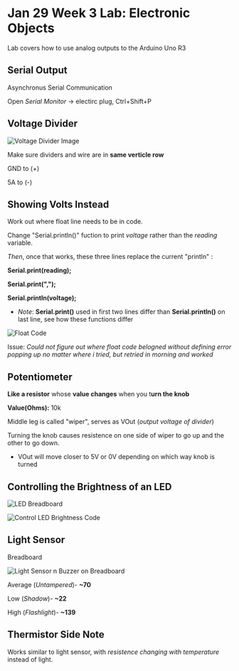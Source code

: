 # Jan 29 Week 3 Lab: Electronic Objects

Lab covers how to use analog outputs to the Arduino Uno R3

## Serial Output

Asynchronus Serial Communication

Open *Serial Monitor* -> electirc plug, Ctrl+Shift+P

## Voltage Divider

![Voltage Divider Image](Images/week%203%20lab%20resistor.jpg)

Make sure dividers and wire are in **same verticle row**

GND to (+)

5A to (-)

## Showing Volts Instead

Work out where float line needs to be in code.

Change "Serial.println()" fuction to print *voltage* rather than the *reading* variable.

*Then*, once that works, these three lines replace the current "println" :

**Serial.print(reading);**

**Serial.print(",");**

**Serial.println(voltage);**

- *Note*: **Serial.print()** used in first two lines differ than **Serial.println()** on last line, see how these functions differ

![Float Code](Images/week%203%20lab%20float.jpg)

Issue: *Could not figure out where float code belogned without defining error popping up no matter where i tried, but retried in morning and worked*

## Potentiometer

**Like a resistor** whose **value changes** when you t**urn the knob**

**Value(Ohms):** 10k

Middle leg is called "wiper", serves as VOut (*output voltage of divider*)

Turning the knob causes resistence on one side of wiper to go up and the other to go down.

- VOut will move closer to 5V or 0V depending on which way knob is turned

## Controlling the Brightness of an LED

![LED Breadboard](Images/Week%203%20lab%20LED.jpg)

![Control LED Brightness Code](Images/brightness%20code.jpg)

## Light Sensor

Breadboard

![Light Sensor n Buzzer on Breadboard](Images/week%203%20lab%20buzzer.jpg)

Average (*Untampered*)- **~70**

Low (*Shadow*)- **~22**

High (*Flashlight*)- **~139**

## Thermistor Side Note

Works similar to light sensor, with *resistence changing with temperature* instead of light.
